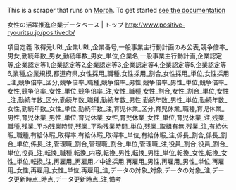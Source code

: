 This is a scraper that runs on [Morph](https://morph.io). To get started [see the documentation](https://morph.io/documentation)

女性の活躍推進企業データベース | トップ
http://www.positive-ryouritsu.jp/positivedb/

項目定義
取得元URL,企業URL,企業番号,一般事業主行動計画のみ公表,競争倍率_男女,勤続年数_男女,勤続年数_男女_単位,企業名,一般事業主行動計画,企業認定等,企業認定等1,企業認定等2,企業認定等3,企業認定等4,企業認定等5,企業認定等6,業種,企業規模,都道府県,女性採用_職種,女性採用_割合,女性採用_単位,女性採用_注,競争倍率_区分,競争倍率_職種,競争倍率_男性,競争倍率_男性_単位,競争倍率_女性,競争倍率_女性_単位,競争倍率_注,女性_職種,女性_割合,女性_割合_単位,女性_注,勤続年数_区分,勤続年数_職種,勤続年数_男性,勤続年数_男性_単位,勤続年数_女性,勤続年数_女性_単位,勤続年数_注,育児休業_区分,育児休業_職種,育児休業_男性,育児休業_男性_単位,育児休業_女性,育児休業_女性_単位,育児休業_注,残業_職種,残業_平均残業時間,残業_平均残業時間_単位,残業_取組有無,残業_注,有給休暇_職種,有給休暇_取得率,有給休暇_取得率_単位,有給休暇_注,係長_割合,係長_割合_単位,係長_注,管理職_割合,管理職_割合_単位,管理職_注,役員_割合,役員_割合_単位,役員_注,転換_職種,転換_内容,転換_男性,転換_男性_単位,転換_女性,転換_女性_単位,転換_注,再雇用_再雇用／中途採用,再雇用_男性,再雇用_男性_単位,再雇用_女性,再雇用_女性_単位,再雇用_注,データの対象_対象,データの対象_注,データ更新時点_時点,データ更新時点_注,備考
